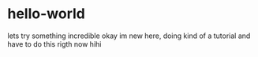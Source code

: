 # hello-world
lets try something incredible
okay im new here, doing kind of a tutorial and have to do this rigth now hihi

